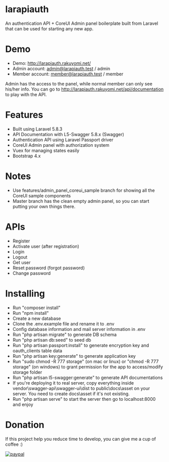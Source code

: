# larapiauth
An authentication API + CoreUI Admin panel boilerplate built from Laravel that can be used for starting any new app.

# Demo
- Demo: http://larapiauth.rakuyomi.net/
- Admin account: admin@larapiauth.test / admin
- Member account: member@larapiauth.test / member

Admin has the access to the panel, while normal member can only see his/her info.
You can go to http://larapiauth.rakuyomi.net/api/documentation to play with the API.

# Features
- Built using Laravel 5.8.3
- API Documentation with L5-Swagger 5.8.x (Swagger)
- Authentication API using Laravel Passport driver
- CoreUI Admin panel with authorization system
- Vuex for managing states easily
- Bootstrap 4.x

# Notes
- Use features/admin_panel_coreui_sample branch for showing all the CoreUI sample components
- Master branch has the clean empty admin panel, so you can start putting your own things there.

# APIs
- Register
- Activate user (after registration)
- Login
- Logout
- Get user
- Reset password (forgot password)
- Change password

# Installing
- Run "composer install"
- Run "npm install"
- Create a new database
- Clone the .env.example file and rename it to .env
- Config database information and mail server information in .env
- Run "php artisan migrate" to generate DB schema
- Run "php artisan db:seed" to seed db
- Run "php artisan passport:install" to generate encryption key and oauth_clients table data
- Run "php artisan key:generate" to generate application key
- Run "sudo chmod -R 777 storage" (on mac or linux) or "chmod -R 777 storage" (on windows) to grant permission for the app to access/modify storage folder
- Run "php artisan l5-swagger:generate" to generate API documentations
- If you're deploying it to real server, copy everything inside vendor\swagger-api\swagger-ui\dist to public\docs\asset on your server. You need to create docs\asset if it's not existing.
- Run "php artisan serve" to start the server then go to localhost:8000 and enjoy 

# Donation
If this project help you reduce time to develop, you can give me a cup of coffee :)

[![paypal](https://www.paypalobjects.com/en_US/i/btn/btn_donateCC_LG.gif)](https://www.paypal.com/cgi-bin/webscr?cmd=_s-xclick&hosted_button_id=7CXCQS83WU9EY)
